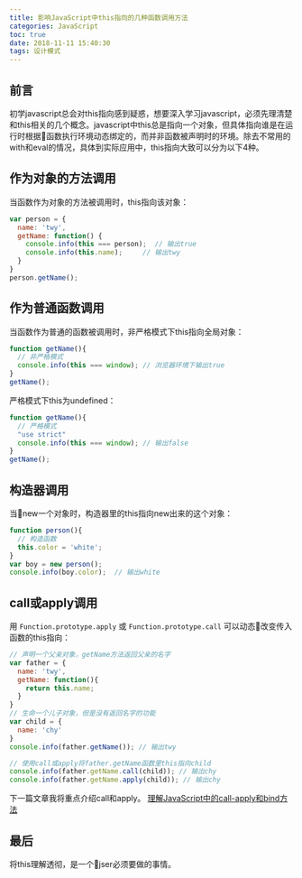 ```yaml
---
title: 影响JavaScript中this指向的几种函数调用方法
categories: JavaScript
toc: true
date: 2018-11-11 15:40:30
tags: 设计模式
---
```


## 前言
初学javascript总会对this指向感到疑惑，想要深入学习javascript，必须先理清楚和this相关的几个概念。javascript中this总是指向一个对象，但具体指向谁是在运行时根据函数执行环境动态绑定的，而并非函数被声明时的环境。除去不常用的with和eval的情况，具体到实际应用中，this指向大致可以分为以下4种。
## 作为对象的方法调用
当函数作为对象的方法被调用时，this指向该对象：
```javascript
var person = {
  name: 'twy',
  getName: function() {
    console.info(this === person);  // 输出true
    console.info(this.name);     // 输出twy
  }
}
person.getName();
```

## 作为普通函数调用
当函数作为普通的函数被调用时，非严格模式下this指向全局对象：
```javascript
function getName(){
  // 非严格模式
  console.info(this === window); // 浏览器环境下输出true
}
getName();
```
严格模式下this为undefined：
```javascript
function getName(){
  // 严格模式
  "use strict"
  console.info(this === window); // 输出false
}
getName();
```
## 构造器调用
当new一个对象时，构造器里的this指向new出来的这个对象：
```javascript
function person(){
  // 构造函数
  this.color = 'white';
}
var boy = new person();
console.info(boy.color);  // 输出white
```

## call或apply调用
用 `Function.prototype.apply` 或 `Function.prototype.call` 可以动态改变传入函数的this指向：
```javascript
// 声明一个父亲对象，getName方法返回父亲的名字
var father = {
  name: 'twy',
  getName: function(){
    return this.name;
  }
}
// 生命一个儿子对象，但是没有返回名字的功能
var child = {
  name: 'chy'
}
console.info(father.getName()); // 输出twy

// 使用call或apply将father.getName函数里this指向child
console.info(father.getName.call(child)); // 输出chy
console.info(father.getName.apply(child)); // 输出chy
```
下一篇文章我将重点介绍call和apply。
[理解JavaScript中的call-apply和bind方法](https://www.tangwenyong.com/2018/11/12/理解JavaScript中的call-apply和bind方法/)
## 最后
将this理解透彻，是一个jser必须要做的事情。